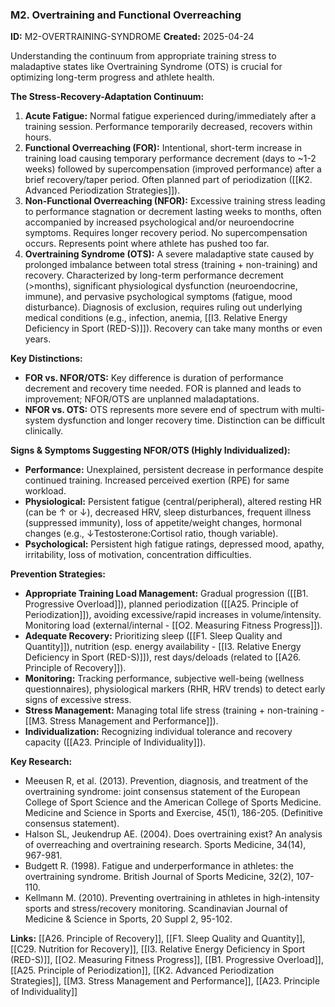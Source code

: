### M2. Overtraining and Functional Overreaching
**ID:** M2-OVERTRAINING-SYNDROME
**Created:** 2025-04-24

Understanding the continuum from appropriate training stress to maladaptive states like Overtraining Syndrome (OTS) is crucial for optimizing long-term progress and athlete health.

**The Stress-Recovery-Adaptation Continuum:**
1.  **Acute Fatigue:** Normal fatigue experienced during/immediately after a training session. Performance temporarily decreased, recovers within hours.
2.  **Functional Overreaching (FOR):** Intentional, short-term increase in training load causing temporary performance decrement (days to ~1-2 weeks) followed by supercompensation (improved performance) after a brief recovery/taper period. Often planned part of periodization ([[K2. Advanced Periodization Strategies]]).
3.  **Non-Functional Overreaching (NFOR):** Excessive training stress leading to performance stagnation or decrement lasting weeks to months, often accompanied by increased psychological and/or neuroendocrine symptoms. Requires longer recovery period. No supercompensation occurs. Represents point where athlete has pushed too far.
4.  **Overtraining Syndrome (OTS):** A severe maladaptive state caused by prolonged imbalance between total stress (training + non-training) and recovery. Characterized by long-term performance decrement (>months), significant physiological dysfunction (neuroendocrine, immune), and pervasive psychological symptoms (fatigue, mood disturbance). Diagnosis of exclusion, requires ruling out underlying medical conditions (e.g., infection, anemia, [[I3. Relative Energy Deficiency in Sport (RED-S)]]). Recovery can take many months or even years.

**Key Distinctions:**
- **FOR vs. NFOR/OTS:** Key difference is duration of performance decrement and recovery time needed. FOR is planned and leads to improvement; NFOR/OTS are unplanned maladaptations.
- **NFOR vs. OTS:** OTS represents more severe end of spectrum with multi-system dysfunction and longer recovery time. Distinction can be difficult clinically.

**Signs & Symptoms Suggesting NFOR/OTS (Highly Individualized):**
- **Performance:** Unexplained, persistent decrease in performance despite continued training. Increased perceived exertion (RPE) for same workload.
- **Physiological:** Persistent fatigue (central/peripheral), altered resting HR (can be ↑ or ↓), decreased HRV, sleep disturbances, frequent illness (suppressed immunity), loss of appetite/weight changes, hormonal changes (e.g., ↓Testosterone:Cortisol ratio, though variable).
- **Psychological:** Persistent high fatigue ratings, depressed mood, apathy, irritability, loss of motivation, concentration difficulties.

**Prevention Strategies:**
- **Appropriate Training Load Management:** Gradual progression ([[B1. Progressive Overload]]), planned periodization ([[A25. Principle of Periodization]]), avoiding excessive/rapid increases in volume/intensity. Monitoring load (external/internal - [[O2. Measuring Fitness Progress]]).
- **Adequate Recovery:** Prioritizing sleep ([[F1. Sleep Quality and Quantity]]), nutrition (esp. energy availability - [[I3. Relative Energy Deficiency in Sport (RED-S)]]), rest days/deloads (related to [[A26. Principle of Recovery]]).
- **Monitoring:** Tracking performance, subjective well-being (wellness questionnaires), physiological markers (RHR, HRV trends) to detect early signs of excessive stress.
- **Stress Management:** Managing total life stress (training + non-training - [[M3. Stress Management and Performance]]).
- **Individualization:** Recognizing individual tolerance and recovery capacity ([[A23. Principle of Individuality]]).

**Key Research:**
- Meeusen R, et al. (2013). Prevention, diagnosis, and treatment of the overtraining syndrome: joint consensus statement of the European College of Sport Science and the American College of Sports Medicine. Medicine and Science in Sports and Exercise, 45(1), 186-205. (Definitive consensus statement).
- Halson SL, Jeukendrup AE. (2004). Does overtraining exist? An analysis of overreaching and overtraining research. Sports Medicine, 34(14), 967-981.
- Budgett R. (1998). Fatigue and underperformance in athletes: the overtraining syndrome. British Journal of Sports Medicine, 32(2), 107-110.
- Kellmann M. (2010). Preventing overtraining in athletes in high-intensity sports and stress/recovery monitoring. Scandinavian Journal of Medicine & Science in Sports, 20 Suppl 2, 95-102.

**Links:** [[A26. Principle of Recovery]], [[F1. Sleep Quality and Quantity]], [[C29. Nutrition for Recovery]], [[I3. Relative Energy Deficiency in Sport (RED-S)]], [[O2. Measuring Fitness Progress]], [[B1. Progressive Overload]], [[A25. Principle of Periodization]], [[K2. Advanced Periodization Strategies]], [[M3. Stress Management and Performance]], [[A23. Principle of Individuality]]